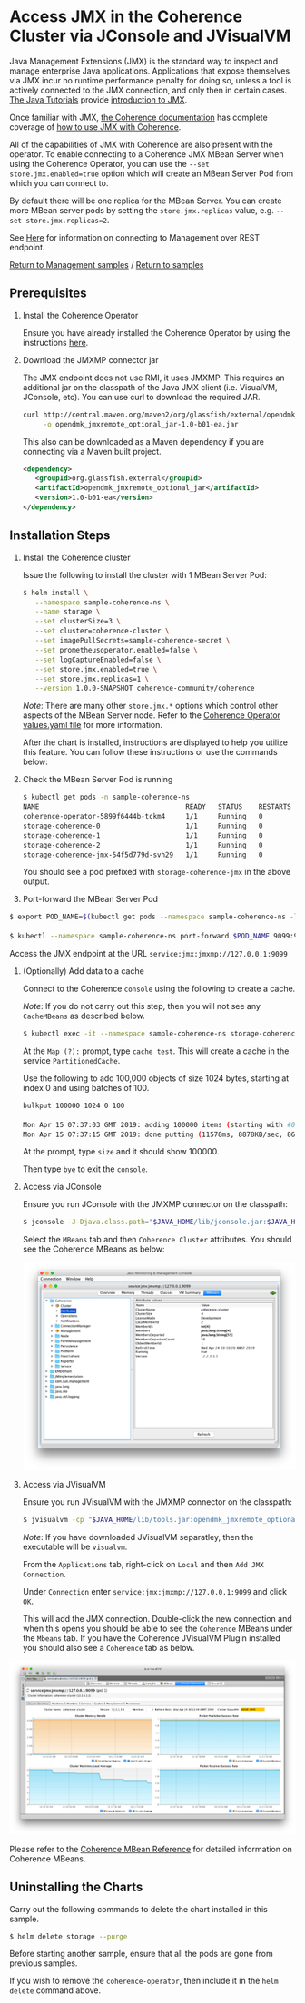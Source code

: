 # Access JMX in the Coherence Cluster via JConsole and JVisualVM

Java Management Extensions (JMX) is the standard way to inspect and
manage enterprise Java applications.  Applications that expose
themselves via JMX incur no runtime performance penalty for doing so,
unless a tool is actively connected to the JMX connection, and only then
in certain cases.  [The Java Tutorials](https://docs.oracle.com/javase/tutorial/) provide
[introduction to JMX](https://docs.oracle.com/javase/tutorial/jmx/index.html).  

Once familiar with JMX, [the Coherence documentation](https://docs.oracle.com/middleware/12213/coherence/COHMG/toc.htm)
has complete coverage of [how to use JMX with Coherence](https://docs.oracle.com/middleware/12213/coherence/COHMG/using-jmx-manage-oracle-coherence.htm#COHMG239).

All of the capabilities of JMX with Coherence are also present with the
operator. To enable connecting to a Coherence JMX MBean Server when using the Coherence Operator, you can use the `--set store.jmx.enabled=true`
option which will create an MBean Server Pod from which you can connect to.

By default there will be one replica for the MBean Server. You can create more MBean server pods by setting 
the `store.jmx.replicas` value, e.g. `--set store.jmx.replicas=2`.

See [Here](../../management/rest/) for information on connecting to Management over REST endpoint.

[Return to Management samples](../) / [Return to samples](../../README.md#list-of-samples)

## Prerequisites

1. Install the Coherence Operator

   Ensure you have already installed the Coherence Operator by using the instructions [here](../../../README.md#install-the-coherence-operator).

1. Download the JMXMP connector jar

   The JMX endpoint does not use RMI, it uses JMXMP. This requires an additional jar on the classpath
   of the Java JMX client (i.e. VisualVM, JConsole, etc). You can use curl to download the required JAR.

   ```bash
   curl http://central.maven.org/maven2/org/glassfish/external/opendmk_jmxremote_optional_jar/1.0-b01-ea/opendmk_jmxremote_optional_jar-1.0-b01-ea.jar \
        -o opendmk_jmxremote_optional_jar-1.0-b01-ea.jar
   ```     
  
   This also can be downloaded as a Maven dependency if you are connecting via a Maven built project.
  
   ```xml
   <dependency>
      <groupId>org.glassfish.external</groupId>
      <artifactId>opendmk_jmxremote_optional_jar</artifactId>
      <version>1.0-b01-ea</version>
   </dependency>
   ```

## Installation Steps

1. Install the Coherence cluster

   Issue the following to install the cluster with 1 MBean Server Pod:

   ```bash
   $ helm install \
      --namespace sample-coherence-ns \
      --name storage \
      --set clusterSize=3 \
      --set cluster=coherence-cluster \
      --set imagePullSecrets=sample-coherence-secret \
      --set prometheusoperator.enabled=false \
      --set logCaptureEnabled=false \
      --set store.jmx.enabled=true \
      --set store.jmx.replicas=1 \
      --version 1.0.0-SNAPSHOT coherence-community/coherence
   ```
   
   *Note*: There are many other `store.jmx.*` options which control other aspects of the MBean Server node.
   Refer to the [Coherence Operator values.yaml file](https://github.com/oracle/coherence-operator/blob/master/operator/src/main/helm/coherence/values.yaml)
   for more information.
   
   After the chart is installed, instructions are displayed to help you utilize this feature.
   You can follow these instructions or use the commands below:
   
1. Check the MBean Server Pod is running

    ```bash
    $ kubectl get pods -n sample-coherence-ns
    NAME                                    READY   STATUS    RESTARTS   AGE
    coherence-operator-5899f6444b-tckm4     1/1     Running   0          1h
    storage-coherence-0                     1/1     Running   0          29m
    storage-coherence-1                     1/1     Running   0          28m
    storage-coherence-2                     1/1     Running   0          27m
    storage-coherence-jmx-54f5d779d-svh29   1/1     Running   0          29m
    ```   
    
    You should see a pod prefixed with `storage-coherence-jmx` in the above output.
   
1.  Port-forward the MBean Server Pod   
   
   ```bash
   $ export POD_NAME=$(kubectl get pods --namespace sample-coherence-ns -l "app=coherence,release=storage,component=coherenceJMXPod" -o jsonpath="{.items[0].metadata.name}")

   $ kubectl --namespace sample-coherence-ns port-forward $POD_NAME 9099:9099
   ```
   
   Access the JMX endpoint at the URL `service:jmx:jmxmp://127.0.0.1:9099` 
   
1. (Optionally) Add data to a cache

   Connect to the Coherence `console` using the following to create a cache.
   
   *Note*: If you do not carry out this step, then you will not see any `CacheMBeans` as described below.

   ```bash
   $ kubectl exec -it --namespace sample-coherence-ns storage-coherence-0 bash /scripts/startCoherence.sh console
   ```   
   
   At the `Map (?):` prompt, type `cache test`.  This will create a cache in the service `PartitionedCache`.
   
   Use the following to add 100,000 objects of size 1024 bytes, starting at index 0 and using batches of 100.
   
   ```bash
   bulkput 100000 1024 0 100

   Mon Apr 15 07:37:03 GMT 2019: adding 100000 items (starting with #0) each 1024 bytes ...
   Mon Apr 15 07:37:15 GMT 2019: done putting (11578ms, 8878KB/sec, 8637 items/sec)
   ```
   
   At the prompt, type `size` and it should show 100000.
   
   Then type `bye` to exit the `console`.   

1. Access via JConsole
    
   Ensure you run JConsole with the JMXMP connector on the classpath:

   ```bash
   $ jconsole -J-Djava.class.path="$JAVA_HOME/lib/jconsole.jar:$JAVA_HOME/lib/tools.jar:opendmk_jmxremote_optional_jar-1.0-b01-ea.jar" service:jmx:jmxmp://127.0.0.1:9099
   ```
   
   Select the `MBeans` tab and then `Coherence Cluster` attributes. You should see the Coherence MBeans as below:
   
   ![JConsole](img/jconsole.png)
   
1. Access via JVisualVM 
   
   Ensure you run JVisualVM with the JMXMP connector on the classpath:

   ```bash
   $ jvisualvm -cp "$JAVA_HOME/lib/tools.jar:opendmk_jmxremote_optional_jar-1.0-b01-ea.jar" 
   ```
    
   *Note*: If you have downloaded JVisualVM separatley, then the executable will be `visualvm`.
   
   From the `Applications` tab, right-click on `Local` and then `Add JMX Connection`.
   
   Under `Connection` enter `service:jmx:jmxmp://127.0.0.1:9099` and click `OK`.
   
   This will add the JMX connection. Double-click the new connection and when this opens
   you should be able to see the `Coherence` MBeans under the `Mbeans` tab. If you have the Coherence
   JVisualVM Plugin installed you should also see a `Coherence` tab as below.
   
  ![JVisualVM](img/jvisualvm.png)
  
  Please refer to the [Coherence MBean Reference](https://docs.oracle.com/middleware/12213/coherence/COHMG/oracle-coherence-mbeans-reference.htm#COHMG5442)
  for detailed information on Coherence MBeans.

## Uninstalling the Charts

Carry out the following commands to delete the chart installed in this sample.

```bash
$ helm delete storage --purge
```

Before starting another sample, ensure that all the pods are gone from previous samples.

If you wish to remove the `coherence-operator`, then include it in the `helm delete` command above.
 
   
   
   
   
